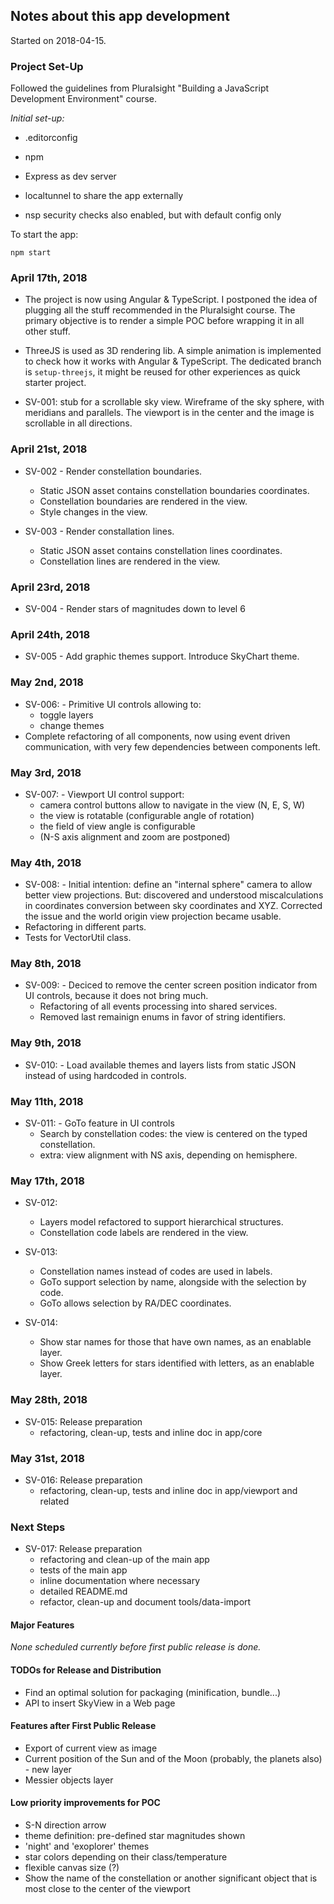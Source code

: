 ## Notes about this app development

Started on 2018-04-15.

### Project Set-Up

Followed the guidelines from Pluralsight "Building a JavaScript Development Environment" course.

_Initial set-up:_

  * .editorconfig

  * npm

  * Express as dev server

  * localtunnel to share the app externally

  * nsp security checks also enabled, but with default config only

To start the app:

    npm start

### April 17th, 2018

* The project is now using Angular & TypeScript. I postponed the idea of plugging all the stuff recommended in the Pluralsight course. The primary objective is to render a simple POC before wrapping it in all other stuff.

* ThreeJS is used as 3D rendering lib. A simple animation is implemented to check how it works with Angular & TypeScript. The dedicated branch is `setup-threejs`, it might be reused for other experiences as quick starter project.

* SV-001: stub for a scrollable sky view. Wireframe of the sky sphere, with meridians and parallels. The viewport is in the center and the image is scrollable in all directions.

### April 21st, 2018

* SV-002 - Render constellation boundaries.
  * Static JSON asset contains constellation boundaries coordinates.
  * Constellation boundaries are rendered in the view.
  * Style changes in the view.

* SV-003 - Render constallation lines.
  * Static JSON asset contains constellation lines coordinates.
  * Constellation lines are rendered in the view.

### April 23rd, 2018

* SV-004 - Render stars of magnitudes down to level 6

### April 24th, 2018

* SV-005 - Add graphic themes support. Introduce SkyChart theme.

### May 2nd, 2018

* SV-006: - Primitive UI controls allowing to:
  * toggle layers
  * change themes
* Complete refactoring of all components, now using event driven communication, with very few dependencies between components left.

### May 3rd, 2018

* SV-007: - Viewport UI control support:
  * camera control buttons allow to navigate in the view (N, E, S, W)
  * the view is rotatable (configurable angle of rotation)
  * the field of view angle is configurable
  * (N-S axis alignment and zoom are postponed)

### May 4th, 2018

* SV-008: - Initial intention: define an "internal sphere" camera to allow better view projections. But: discovered and understood miscalculations in coordinates conversion between sky coordinates and XYZ. Corrected the issue and the world origin view projection became usable.
* Refactoring in different parts.
* Tests for VectorUtil class.

### May 8th, 2018

* SV-009: - Deciced to remove the center screen position indicator from UI controls, because it does not bring much.
  * Refactoring of all events processing into shared services.
  * Removed last remainign enums in favor of string identifiers.

### May 9th, 2018

* SV-010: - Load available themes and layers lists from static JSON instead of using hardcoded in controls.

### May 11th, 2018

* SV-011: - GoTo feature in UI controls
  * Search by constellation codes: the view is centered on the typed constellation.
  * extra: view alignment with NS axis, depending on hemisphere.

### May 17th, 2018

* SV-012:
  * Layers model refactored to support hierarchical structures.
  * Constellation code labels are rendered in the view.

* SV-013:
  * Constellation names instead of codes are used in labels.
  * GoTo support selection by name, alongside with the selection by code.
  * GoTo allows selection by RA/DEC coordinates.

* SV-014:
  * Show star names for those that have own names, as an enablable layer.
  * Show Greek letters for stars identified with letters, as an enablable layer.

### May 28th, 2018

* SV-015: Release preparation
  * refactoring, clean-up, tests and inline doc in app/core

### May 31st, 2018

* SV-016: Release preparation
  * refactoring, clean-up, tests and inline doc in app/viewport and related

### Next Steps

* SV-017: Release preparation
  * refactoring and clean-up of the main app
  * tests of the main app
  * inline documentation where necessary
  * detailed README.md
  * refactor, clean-up and document tools/data-import

#### Major Features

_None scheduled currently before first public release is done._

#### TODOs for Release and Distribution

* Find an optimal solution for packaging (minification, bundle...)
* API to insert SkyView in a Web page

#### Features after First Public Release

* Export of current view as image
* Current position of the Sun and of the Moon (probably, the planets also) - new layer
* Messier objects layer

#### Low priority improvements for POC

* S-N direction arrow
* theme definition: pre-defined star magnitudes shown
* 'night' and 'exoplorer' themes
* star colors depending on their class/temperature
* flexible canvas size (?)
* Show the name of the constellation or another significant object that is most close to the center of the viewport
